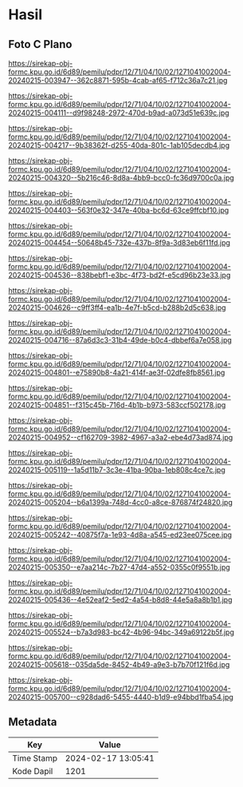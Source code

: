 # Hasil

## Foto C Plano

https://sirekap-obj-formc.kpu.go.id/6d89/pemilu/pdpr/12/71/04/10/02/1271041002004-20240215-003947--362c8871-595b-4cab-af65-f712c36a7c21.jpg

https://sirekap-obj-formc.kpu.go.id/6d89/pemilu/pdpr/12/71/04/10/02/1271041002004-20240215-004111--d9f98248-2972-470d-b9ad-a073d51e639c.jpg

https://sirekap-obj-formc.kpu.go.id/6d89/pemilu/pdpr/12/71/04/10/02/1271041002004-20240215-004217--9b38362f-d255-40da-801c-1ab105decdb4.jpg

https://sirekap-obj-formc.kpu.go.id/6d89/pemilu/pdpr/12/71/04/10/02/1271041002004-20240215-004320--5b216c46-8d8a-4bb9-bcc0-fc36d9700c0a.jpg

https://sirekap-obj-formc.kpu.go.id/6d89/pemilu/pdpr/12/71/04/10/02/1271041002004-20240215-004403--563f0e32-347e-40ba-bc6d-63ce9ffcbf10.jpg

https://sirekap-obj-formc.kpu.go.id/6d89/pemilu/pdpr/12/71/04/10/02/1271041002004-20240215-004454--50648b45-732e-437b-8f9a-3d83eb6f11fd.jpg

https://sirekap-obj-formc.kpu.go.id/6d89/pemilu/pdpr/12/71/04/10/02/1271041002004-20240215-004536--838bebf1-e3bc-4f73-bd2f-e5cd96b23e33.jpg

https://sirekap-obj-formc.kpu.go.id/6d89/pemilu/pdpr/12/71/04/10/02/1271041002004-20240215-004626--c9ff3ff4-ea1b-4e7f-b5cd-b288b2d5c638.jpg

https://sirekap-obj-formc.kpu.go.id/6d89/pemilu/pdpr/12/71/04/10/02/1271041002004-20240215-004716--87a6d3c3-31b4-49de-b0c4-dbbef6a7e058.jpg

https://sirekap-obj-formc.kpu.go.id/6d89/pemilu/pdpr/12/71/04/10/02/1271041002004-20240215-004801--e75890b8-4a21-414f-ae3f-02dfe8fb8561.jpg

https://sirekap-obj-formc.kpu.go.id/6d89/pemilu/pdpr/12/71/04/10/02/1271041002004-20240215-004851--f315c45b-716d-4b1b-b973-583ccf502178.jpg

https://sirekap-obj-formc.kpu.go.id/6d89/pemilu/pdpr/12/71/04/10/02/1271041002004-20240215-004952--cf162709-3982-4967-a3a2-ebe4d73ad874.jpg

https://sirekap-obj-formc.kpu.go.id/6d89/pemilu/pdpr/12/71/04/10/02/1271041002004-20240215-005119--1a5d11b7-3c3e-41ba-90ba-1eb808c4ce7c.jpg

https://sirekap-obj-formc.kpu.go.id/6d89/pemilu/pdpr/12/71/04/10/02/1271041002004-20240215-005204--b6a1399a-748d-4cc0-a8ce-876874f24820.jpg

https://sirekap-obj-formc.kpu.go.id/6d89/pemilu/pdpr/12/71/04/10/02/1271041002004-20240215-005242--40875f7a-1e93-4d8a-a545-ed23ee075cee.jpg

https://sirekap-obj-formc.kpu.go.id/6d89/pemilu/pdpr/12/71/04/10/02/1271041002004-20240215-005350--e7aa214c-7b27-47d4-a552-0355c0f9551b.jpg

https://sirekap-obj-formc.kpu.go.id/6d89/pemilu/pdpr/12/71/04/10/02/1271041002004-20240215-005436--4e52eaf2-5ed2-4a54-b8d8-44e5a8a8b1b1.jpg

https://sirekap-obj-formc.kpu.go.id/6d89/pemilu/pdpr/12/71/04/10/02/1271041002004-20240215-005524--b7a3d983-bc42-4b96-94bc-349a69122b5f.jpg

https://sirekap-obj-formc.kpu.go.id/6d89/pemilu/pdpr/12/71/04/10/02/1271041002004-20240215-005618--035da5de-8452-4b49-a9e3-b7b70f121f6d.jpg

https://sirekap-obj-formc.kpu.go.id/6d89/pemilu/pdpr/12/71/04/10/02/1271041002004-20240215-005700--c928dad6-5455-4440-b1d9-e94bbd1fba54.jpg


## Metadata

| Key        | Value               |
| ---------- | ------------------- |
| Time Stamp | 2024-02-17 13:05:41 |
| Kode Dapil | 1201                |



